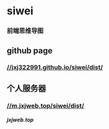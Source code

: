<!--
 * @Description: 
 * @Author: jinxiaojian
 * @Email: jinxiaojian@youxin.com
 * @Date: 2020-01-13 16:02:31
 * @LastEditTime: 2021-04-25 17:53:54
 * @LastEditors: jinxiaojian
 -->
# siwei

### 前端思维导图 

##  github page 
### [//jxj322991.github.io/siwei/dist/](//jxj322991.github.io/siwei/dist/)
##  个人服务器
### [//m.jxjweb.top/siwei/dist/](//m.jxjweb.top/siwei/dist/)


#####  jxjweb.top